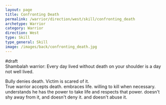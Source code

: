 ```yaml
---
layout: page
title: Confronting Death
permalink: /warrior/direction/west/skill/confronting_death
archetype: Warrior
category: Warrior
direction: West
type: Skill
type_general: Skill
image: /images/back/confronting_death.jpg
---
```

#draft   
Shambalah warrior: Every day lived without death on your shoulder is a day not well lived.   
  
Bully denies death. Victim is scared of it.   
True warrior accepts death. embraces life. willing to kill when necessary. understands he has the power to take life and respects that power. doesn't shy away from it, and doesn't deny it. and doesn't abuse it. 
